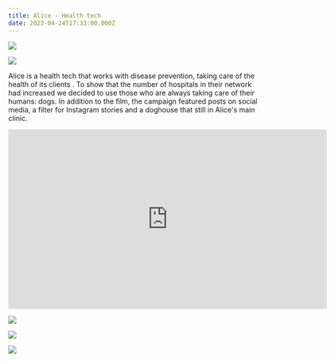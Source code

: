 ```yaml
---
title: Alice - Health tech
date: 2023-04-24T17:33:00.000Z
---
```

<div class="post-container">

  <div class="img-idea">

![](https://ucarecdn.com/d2e40a03-8554-481a-aebe-f114540c9c3e/)

![](https://ucarecdn.com/d9c664cb-c52c-4e8d-a449-24abea5f3b24/)

</div>

  <div class="text-idea">

Alice is a health tech that works with disease prevention, taking care of the health of its clients . To show that the number of hospitals in their network had increased we decided to use those who are always taking care of their humans: dogs. In addition to the film, the campaign featured posts on social media, a filter for Instagram stories and a doghouse that still in Alice's main clinic.

  </div>
</div>

<iframe src="https://player.vimeo.com/video/703418940?h=9a951345af&title=0&byline=0&portrait=0" width="640" height="360" frameborder="0" allow="autoplay; fullscreen; picture-in-picture" allowfullscreen></iframe>

<div class="img-row">

![](https://ucarecdn.com/8ef5503c-afb5-4801-94ba-b019628d40b1/)

![](https://ucarecdn.com/0a02473d-962f-45d6-ad73-56e509bcc987/)

![](https://ucarecdn.com/4625ee2b-f53a-451c-9c25-93883455f92c/)

</div>